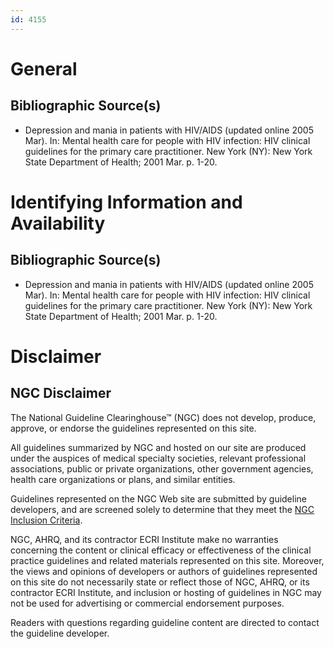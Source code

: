 ```yaml
---
id: 4155
---
```


# General

## Bibliographic Source(s)

- Depression and mania in patients with HIV/AIDS (updated online 2005 Mar). In: Mental health care for people with HIV infection: HIV clinical guidelines for the primary care practitioner. New York (NY): New York State Department of Health; 2001 Mar. p. 1-20.

# Identifying Information and Availability

## Bibliographic Source(s)

- Depression and mania in patients with HIV/AIDS (updated online 2005 Mar). In: Mental health care for people with HIV infection: HIV clinical guidelines for the primary care practitioner. New York (NY): New York State Department of Health; 2001 Mar. p. 1-20.

# Disclaimer

## NGC Disclaimer

The National Guideline Clearinghouse™ (NGC) does not develop, produce, approve, or endorse the guidelines represented on this site.

All guidelines summarized by NGC and hosted on our site are produced under the auspices of medical specialty societies, relevant professional associations, public or private organizations, other government agencies, health care organizations or plans, and similar entities.

Guidelines represented on the NGC Web site are submitted by guideline developers, and are screened solely to determine that they meet the [NGC Inclusion Criteria](/help-and-about/summaries/inclusion-criteria).

NGC, AHRQ, and its contractor ECRI Institute make no warranties concerning the content or clinical efficacy or effectiveness of the clinical practice guidelines and related materials represented on this site. Moreover, the views and opinions of developers or authors of guidelines represented on this site do not necessarily state or reflect those of NGC, AHRQ, or its contractor ECRI Institute, and inclusion or hosting of guidelines in NGC may not be used for advertising or commercial endorsement purposes.

Readers with questions regarding guideline content are directed to contact the guideline developer.

